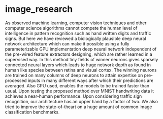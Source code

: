 # image_research
As observed machine learning, computer vision techniques and other computer science algorithms cannot compete the human level of intelligence in pattern recognition such as hand written digits and traffic signs. But here we have reviewed a biologically plausible deep neural network architecture which can make it possible using a fully parameterizable GPU implementation deep neural network independent of the pre-wired feature extractors designing, which are rather learned in a supervised way. In this method tiny fields of winner neurons gives sparsely connected neural layers which leads to huge network depth as found in human like species between retina and visual cortex. The winning neurons are trained on many columns of deep neurons to attain expertise on pre-processed inputs in many different ways after which their predictions are averaged. Also GPU used, enables the models to be trained faster than usual. Upon testing the proposed method over MNIST handwriting data it achieves a near-human performance. Upon considering traffic sign recognition, our architecture has an upper hand by a factor of two. We also tried to improve the state-of-theart on a huge amount of common image classification benchmarks.
